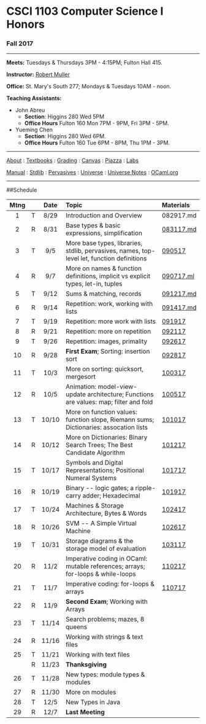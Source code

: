 # CSCI 1103 Computer Science I Honors

### Fall 2017

---

**Meets:** Tuesdays & Thursdays 3PM - 4:15PM; Fulton Hall 415.

**Instructor:** [Robert Muller](http://www.cs.bc.edu/~muller/)

**Office:** St. Mary's South 277; Mondays & Tuesdays 10AM - noon.

**Teaching Assistants:**

+ John Abreu
  + **Section**: Higgins 280 Wed 5PM
  + **Office Hours** Fulton 160 Mon 7PM - 9PM, Fri 3PM - 5PM.
+ Yueming Chen
  + **Section**: Higgins 280 Wed 6PM.
  + **Office Hours** Fulton 160 Tue 6PM - 8PM, Thu 1PM - 3PM.


---

[About](resources/about.md) : [Textbooks](resources/textbooks.md) : [Grading](resources/grading.md) : [Canvas](https://bostoncollege.instructure.com/courses/1579254/gradebook)  : [Piazza](https://piazza.com/class/j6pep61xju0m5) : [Labs](resources/labs.md) 

[Manual](http://caml.inria.fr/pub/docs/manual-ocaml/index.html) : [Stdlib](http://caml.inria.fr/pub/docs/manual-ocaml/stdlib.html) : [Pervasives](http://caml.inria.fr/pub/docs/manual-ocaml/libref/Pervasives.html) : [Universe](http://www.is.ocha.ac.jp/~asai/Universe/en/) : [Universe Notes](./resources/universe/README.md) : [OCaml.org](https://ocaml.org/)

---

##Schedule

| Mtng |      | Date  | Topic                                                                                      | Materials                                       |
| :--: | :--: | :---: | :---------------------------------------                                                   | :---------------------------------------        |
|  1   |  T   | 8/29  | Introduction and Overview                                                                  | 082917.md                                       |
|  2   |  R   | 8/31  | Base types & basic expressions, simplification                                             | [083117.md](./notes/083117.md)                  |
|  3   |  T   |  9/5  | More base types, libraries, stdlib, pervasives, names, top-level let, function definitions | [090517]()                                      |
|  4   |  R   |  9/7  | More on names & function definitions, implicit vs explicit types, let-in, tuples           | [090717.ml](./code/090717.ml)                   |
|  5   |  T   | 9/12  | Sums & matching, records                                                                   | [091217.md](./notes/091217.md)                  |
|  6   |  R   | 9/14  | Repetition: work, working with lists                                                       | [091417.md](./notes/091417.md)                  |
|  7   |  T   | 9/19  | Repetition: more work with lists                                                           | [091917](https://github.com/BC-CSCI1103/091917) |
|  8   |  R   | 9/21  | Repetition: more on repetition                                                             | [092117](https://github.com/BC-CSCI1103/092117) |
|  9   |  T   | 9/26  | Repetition: images, primality                                                              | [092617](https://github.com/BC-CSCI1103/092617) |
|  10  |  R   | 9/28  | **First Exam**; Sorting: insertion sort                                                    | [092817](https://github.com/BC-CSCI1103/092817) |
|  11  |  T   | 10/3  | More on sorting: quicksort, mergesort                                                      | [100317](https://github.com/BC-CSCI1103/100317) |
|  12  |  R   | 10/5  | Animation: model-view-update architecture; Functions are values: map; filter and fold      | [100517](https://github.com/BC-CSCI1103/100517) |
|  13  |  T   | 10/10 | More on function values: function slope, Riemann sums; Dictionaries: assocation lists      | [101017](https://github.com/BC-CSCI1103/101017) |
|  14  |  R   | 10/12 | More on Dictionaries: Binary Search Trees; The Best Candidate Algorithm                    | [101217](https://github.com/BC-CSCI1103/101217) |
|  15  |  T   | 10/17 | Symbols and Digital Representations; Positional Numeral Systems                            | [101717](https://github.com/BC-CSCI1103/101717) |
|  16  |  R   | 10/19 | Binary -- logic gates; a ripple-carry adder; Hexadecimal                                   | [101917](https://github.com/BC-CSCI1103/101917) |
|  17  |  T   | 10/24 | Machines & Storage Architecture, Bytes & Words                                             | [102417](https://github.com/BC-CSCI1103/102417) |
|  18  |  R   | 10/26 | SVM -- A Simple Virtual Machine                                                            | [102617](https://github.com/BC-CSCI1103/102617) |
|  19  |  T   | 10/31 | Storage diagrams & the storage model of evaluation                                         | [103117](https://github.com/BC-CSCI1103/103117) |
|  20  |  R   | 11/2  | Imperative coding in OCaml: mutable references; arrays; for-loops & while-loops            | [110217](https://github.com/BC-CSCI1103/110217) |
|  21  |  T   | 11/7  | Imperative coding: for-loops & arrays                                                      | [110717](https://github.com/BC-CSCI1103/110717) |
|  22  |  R   | 11/9  | **Second Exam**; Working with Arrays                                                       |                                                 |
|  23  |  T   | 11/14 | Search problems; mazes, 8 queens                                                           |                                                 |
|  24  |  R   | 11/16 | Working with strings & text files                                                          |                                                 |
|  25  |  T   | 11/21 | Working with text files                                                                    |                                                 |
|      |  R   | 11/23 | **Thanksgiving**                                                                           |                                                 |
|  26  |  T   | 11/28 | New types: module types & modules                                                          |                                                 |
|  27  |  R   | 11/30 | More on modules                                                                            |                                                 |
|  28  |  T   | 12/5  | New Types in Java                                                                          |                                                 |
|  29  |  R   | 12/7  | **Last Meeting**                                                                           |                                                 |


